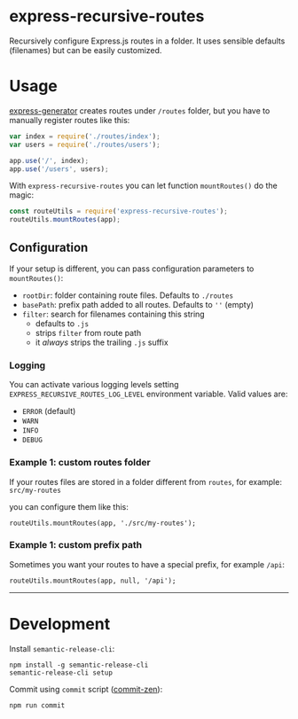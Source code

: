 # express-recursive-routes

Recursively configure Express.js routes in a folder. It uses sensible defaults (filenames) but can be easily customized.

# Usage

[express-generator](https://www.npmjs.com/package/express-generator) creates routes under `/routes` folder, but you have to manually register routes like this:

```js
var index = require('./routes/index');
var users = require('./routes/users');

app.use('/', index);
app.use('/users', users);
```

With `express-recursive-routes` you can let function `mountRoutes()` do the magic:

```js
const routeUtils = require('express-recursive-routes');
routeUtils.mountRoutes(app);
```

## Configuration

If your setup is different, you can pass configuration parameters to `mountRoutes()`:

- `rootDir`: folder containing route files. Defaults to `./routes`
- `basePath`: prefix path added to all routes. Defaults to `''` (empty)
- `filter`: search for filenames containing this string
  - defaults to `.js`
  - strips `filter` from route path
  - it *always* strips the trailing `.js` suffix

### Logging

You can activate various logging levels setting `EXPRESS_RECURSIVE_ROUTES_LOG_LEVEL` environment variable. Valid values are:

- `ERROR` (default)
- `WARN`
- `INFO`
- `DEBUG`

### Example 1: custom routes folder

If your routes files are stored in a folder different from `routes`, for example:  
`src/my-routes`

you can configure them like this:

```
routeUtils.mountRoutes(app, './src/my-routes');
```

### Example 1: custom prefix path

Sometimes you want your routes to have a special prefix, for example `/api`:

```
routeUtils.mountRoutes(app, null, '/api');
```

------------------------------------------------------------------------------------------------------------------------

# Development

Install `semantic-release-cli`:

```
npm install -g semantic-release-cli
semantic-release-cli setup
```

Commit using `commit` script ([commit-zen](https://github.com/commitizen/cz-cli)):

```
npm run commit
```
